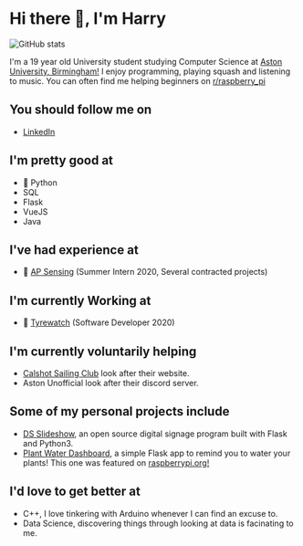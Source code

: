 # Hi there 👋, I'm Harry

![GitHub stats](https://github-readme-stats.vercel.app/api?username=Harry-Lees&show_icons=true)  

I'm a 19 year old University student studying Computer Science at [Aston University, Birmingham!](https://www.aston.ac.uk/) I enjoy programming, playing squash and listening to music. You can often find me helping beginners on [r/raspberry_pi](https://www.reddit.com/r/raspberry_pi/)

## You should follow me on
- [LinkedIn](https://www.linkedin.com/in/harry-lees-1738841b1/)

## I'm pretty good at
- :snake: Python
- SQL
- Flask
- VueJS
- Java

## I've had experience at
- :flashlight: [AP Sensing](https://www.linkedin.com/company/ap-sensing/) (Summer Intern 2020, Several contracted projects)

## I'm currently Working at
- :car: [Tyrewatch](https://www.linkedin.com/company/tyrewatch.com-ltd/) (Software Developer 2020)

## I'm currently voluntarily helping
- [Calshot Sailing Club](https://calshot-sailing.co.uk) look after their website.
- Aston Unofficial look after their discord server.

## Some of my personal projects include
- [DS Slideshow](https://github.com/Harry-Lees/DS_Slideshow), an open source digital signage program built with Flask and Python3.
- [Plant Water Dashboard](https://github.com/Harry-Lees/plant_water_dashboard), a simple Flask app to remind you to water your plants! This one was featured on [raspberrypi.org!](https://www.raspberrypi.org/blog/raspberry-pi-powered-bonsai-watering-system/)

## I'd love to get better at
- C++, I love tinkering with Arduino whenever I can find an excuse to.
- Data Science, discovering things through looking at data is facinating to me.
